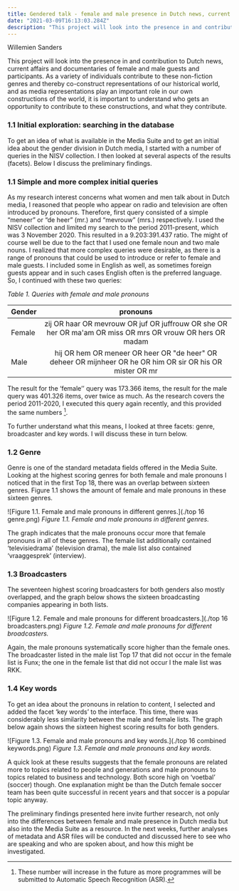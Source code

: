 ```yaml
---
title: Gendered talk - female and male presence in Dutch news, current affairs and tv documentaries
date: "2021-03-09T16:13:03.284Z"
description: "This project will look into the presence in and contribution to Dutch news, current affairs and documentaries of female and male guests and participants. As a variety of individuals contribute to these non-fiction genres and thereby co-construct representations of our historical world, and as media representations play an important role in our own constructions of the world, it is important to understand who gets an opportunity to contribute to these constructions, and what they contribute. "
---
```


Willemien Sanders

This project will look into the presence in and contribution to Dutch news, current affairs and documentaries of female and male guests and participants. As a variety of individuals contribute to these non-fiction genres and thereby co-construct representations of our historical world, and as media representations play an important role in our own constructions of the world, it is important to understand who gets an opportunity to contribute to these constructions, and what they contribute.   

### 1.1	Initial exploration: searching in the database 

To get an idea of what is available in the Media Suite and to get an initial idea about the gender division in Dutch media, I started with a number of queries in the NISV collection. I then looked at several aspects of the results (facets). Below I discuss the preliminary findings.  

### 1.1	Simple and more complex initial queries
As my research interest concerns what women and men talk about in Dutch media, I reasoned that people who appear on radio and television are often introduced by pronouns. Therefore, first query consisted of a simple “meneer” or “de heer” (mr.) and “mevrouw” (mrs.) respectively. I used the NISV collection and limited my search to the period 2011-present, which was 3 November 2020. This resulted in a 9.203:391.437 ratio. The might of course well be due to the fact that I used one female noun and two male nouns. I realized that more complex queries were desirable, as there is a range of pronouns that could be used to introduce or refer to female and male guests. I included some in English as well, as sometimes foreign guests appear and in such cases English often is the preferred language. So, I continued with these two queries:

_Table 1. Queries with female and male pronouns_

| Gender        | pronouns           |
| ------------- |:-------------:| 
| Female      | zij OR haar OR mevrouw OR juf OR juffrouw OR she OR her OR ma'am OR miss OR mrs OR vrouw OR hers OR madam | 
| Male      | hij OR hem OR meneer OR heer OR "de heer" OR deheer OR mijnheer OR he OR him OR sir OR his OR mister OR mr | 

The result for the ‘female’’ query was 173.366 items, the result for the male query was 401.326 items, over twice as much. As the research covers the period 2011-2020, I executed this query again recently, and this provided the same numbers [^1].  

To further understand what this means, I looked at three facets: genre, broadcaster and key words. I will discuss these in turn below. 

### 1.2 Genre
Genre is one of the standard metadata fields offered in the Media Suite. Looking at the highest scoring genres for both female and male pronouns I noticed that in the first Top 18, there was an overlap between sixteen genres. Figure 1.1 shows the amount of female and male pronouns in these sixteen genres.

![Figure 1.1. Female and male pronouns in different genres.](./top 16 genre.png)
_Figure 1.1. Female and male pronouns in different genres._

The graph indicates that the male pronouns occur more that female pronouns in all of these genres. The female list additionally contained ‘televisiedrama’ (television drama), the male list also contained ‘vraaggesprek’ (interview).

### 1.3 Broadcasters
The seventeen highest scoring broadcasters for both genders also mostly overlapped, and the graph below shows the sixteen broadcasting companies appearing in both lists. 


![Figure 1.2. Female and male pronouns for different broadcasters.](./top 16 broadcasters.png)
_Figure 1.2. Female and male pronouns for different broadcasters._

Again, the male pronouns systematically score higher than the female ones. The broadcaster listed in the male list Top 17 that did not occur in the female list is Funx; the one in the female list that did not occur I the male list was RKK. 

### 1.4 Key words
To get an idea about the pronouns in relation to content, I selected and added the facet ‘key words’ to the interface. This time, there was considerably less similarity between the male and female lists. The graph below again shows the sixteen highest scoring results for both genders. 

![Figure 1.3. Female and male pronouns and key words.](./top 16 combined keywords.png)
_Figure 1.3. Female and male pronouns and key words._

A quick look at these results suggests that the female pronouns are related more to topics related to people and generations and male pronouns to topics related to business and technology. Both score high on ‘voetbal’ (soccer) though. One explanation might be than the Dutch female soccer team has been quite successful in recent years and that soccer is a popular topic anyway. 

The preliminary findings presented here invite further research, not only into the differences between female and male presence in Dutch media but also into the Media Suite as a resource. In the next weeks, further analyses of metadata and ASR files will be conducted and discussed here to see who are speaking and who are spoken about, and how this might be investigated. 

[^1]: These number will increase in the future as more programmes will be submitted to Automatic Speech Recognition (ASR). 
